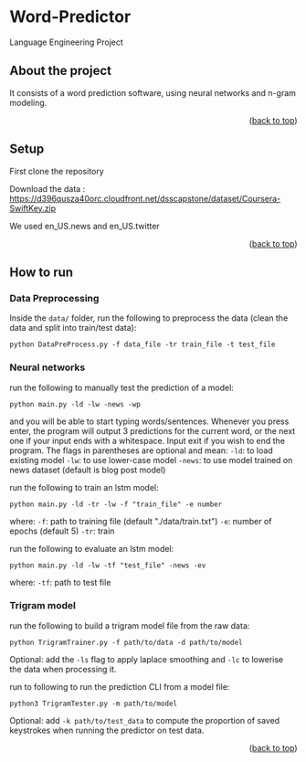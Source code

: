 # Word-Predictor
Language Engineering Project

## About the project

It consists of a word prediction software, using neural networks and n-gram modeling.

<p align="right">(<a href="#top">back to top</a>)</p>

## Setup

First clone the repository

Download the data : https://d396qusza40orc.cloudfront.net/dsscapstone/dataset/Coursera-SwiftKey.zip

We used en_US.news and en_US.twitter

<p align="right">(<a href="#top">back to top</a>)</p>

## How to run

### Data Preprocessing
Inside the `data/` folder, run the following to preprocess the data (clean the data and split into train/test data): 
```
python DataPreProcess.py -f data_file -tr train_file -t test_file
```

### Neural networks

run the following to manually test the prediction of a model:
```
python main.py -ld -lw -news -wp
```
and you will be able to start typing words/sentences. Whenever you press enter, the program will output 3 predictions for the current word, or the next one if your input ends with a whitespace. Input exit if you wish to end the program.
The flags in parentheses are optional and mean:
`-ld`: to load existing model
`-lw`: to use lower-case model
`-news`: to use model trained on news dataset (default is blog post model)

run the following to train an lstm model:
```
python main.py -ld -tr -lw -f "train_file" -e number
```
where:
`-f`: path to training file (default "./data/train.txt")
`-e`: number of epochs (default 5)
`-tr`: train

run the following to evaluate an lstm model:
```
python main.py -ld -lw -tf "test_file" -news -ev
```
where:
`-tf`: path to test file

### Trigram model

run the following to build a trigram model file from the raw data:
```
python TrigramTrainer.py -f path/to/data -d path/to/model
```
Optional: add the `-ls` flag to apply laplace smoothing and `-lc` to lowerise the data when processing it.

run to following to run the prediction CLI from a model file:
```
python3 TrigramTester.py -m path/to/model
```
Optional: add `-k path/to/test_data` to compute the proportion of saved keystrokes when running the predictor on test data. 

<p align="right">(<a href="#top">back to top</a>)</p>

